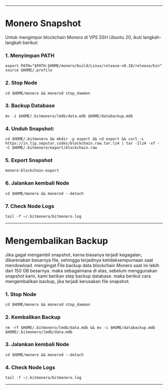 _______________________________
# Monero Snapshot
Untuk mengimpor blockchain Monero di VPS SSH Ubuntu 20, ikuti langkah-langkah berikut:
### 1. Menyimpan PATH
```
export PATH="$PATH:$HOME/monero/build/Linux/release-v0.18/release/bin"
source $HOME/.profile
```
### 2. Stop Node
```
cd $HOME/monero && monerod stop_daemon
```

### 3. Backup Database
```
mv -i $HOME/.bitmonero/lmdb/data.mdb $HOME/databackup.mdb
```

### 4. Unduh Snapshot:
```
cd $HOME/.bitmonero && mkdir -p export && cd export && curl -L https://in.tip.seputar.codes/blockchain.raw.tar.lz4 | tar -Ilz4 -xf - -C $HOME/.bitmonero/export/blockchain.raw
```

### 5. Export Snapshot
```
monero-blockchain-export
```

### 6. Jalankan kembali Node
```
cd $HOME/monero && monerod --detach
```

### 7. Check Node Logs
```
tail -f ~/.bitmonero/bitmonero.log
```
_______________________________

# Mengembalikan Backup
Jika gagal mengambil snapshot, karna biasanya terjadi kegagalan, dikarenakan besarnya file, sehingga terjadinya ketidaksempurnaan saat mendowload. mengingat File backup data blockchain Monero saat ini lebih dari 150 GB besarnya. maka sebagaimana di atas, sebelum menggunakan snapshot kami, kami berikan step backup database. maka berikut cara mengembalikan backup, jika terjadi kerusakan file snapshot.

### 1. Stop Node
```
cd $HOME/monero && monerod stop_daemon
```
### 2. Kembalikan Backup
```
rm -rf $HOME/.bitmonero/lmdb/data.mdb && mv -i $HOME/databackup.mdb $HOME/.bitmonero/lmdb/data.mdb
```
### 3. Jalankan kembali Node
```
cd $HOME/monero && monerod --detach
```

### 4. Check Node Logs
```
tail -f ~/.bitmonero/bitmonero.log
```
_______________________________

